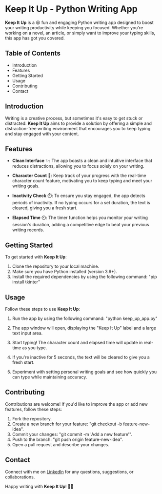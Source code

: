 # Keep It Up - Python Writing App

**Keep It Up** is a 😃 fun and engaging Python writing app designed to boost your writing productivity while keeping you focused. Whether you're working on a novel, an article, or simply want to improve your typing skills, this app has got you covered.

## Table of Contents
- Introduction
- Features
- Getting Started
- Usage
- Contributing
- Contact

## Introduction

Writing is a creative process, but sometimes it's easy to get stuck or distracted. **Keep It Up** aims to provide a solution by offering a simple and distraction-free writing environment that encourages you to keep typing and stay engaged with your content.

## Features

- **Clean Interface** ✨: The app boasts a clean and intuitive interface that reduces distractions, allowing you to focus solely on your writing.

- **Character Count** 🔢: Keep track of your progress with the real-time character count feature, motivating you to keep typing and meet your writing goals.

- **Inactivity Check** ⏱️: To ensure you stay engaged, the app detects periods of inactivity. If no typing occurs for a set duration, the text is cleared, giving you a fresh start.

- **Elapsed Time** ⏲️: The timer function helps you monitor your writing session's duration, adding a competitive edge to beat your previous writing records.

## Getting Started

To get started with **Keep It Up**:

1. Clone the repository to your local machine.
2. Make sure you have Python installed (version 3.6+).
3. Install the required dependencies by using the following command:
   "pip install tkinter"
   
## Usage

Follow these steps to use **Keep It Up**:

1. Run the app by using the following command:
   "python keep_up_app.py"
   
2. The app window will open, displaying the "Keep It Up" label and a large text input area.

3. Start typing! The character count and elapsed time will update in real-time as you type.

4. If you're inactive for 5 seconds, the text will be cleared to give you a fresh start.

5. Experiment with setting personal writing goals and see how quickly you can type while maintaining accuracy.

## Contributing

Contributions are welcome! If you'd like to improve the app or add new features, follow these steps:

1. Fork the repository.
2. Create a new branch for your feature: "git checkout -b feature-new-idea".
3. Commit your changes: "git commit -m 'Add a new feature'".
4. Push to the branch: "git push origin feature-new-idea".
5. Open a pull request and describe your changes.

## Contact

Connect with me on [LinkedIn](https://www.linkedin.com/in/victor-martino-446765140/) for any questions, suggestions, or collaborations.

Happy writing with **Keep It Up**! 🚀📝
